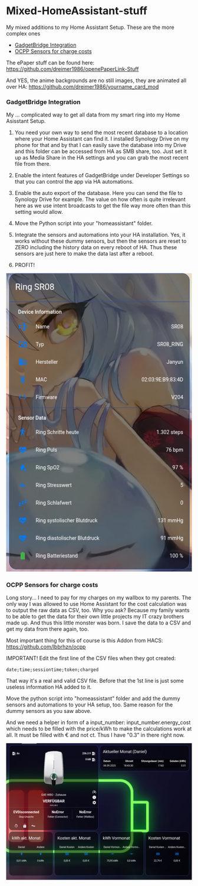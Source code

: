 # Mixed-HomeAssistant-stuff
My mixed additions to my Home Assistant Setup. These are the more complex ones

* [GadgetBridge Integration](#gadgetbridge)
* [OCPP Sensors for charge costs](#ocpp)

The ePaper stuff can be found here: https://github.com/dreimer1986/openePaperLink-Stuff

And YES, the anime backgrounds are no still images, they are animated all over HA: https://github.com/dreimer1986/yourname_card_mod

### <a name="gadgetbridge"></a>GadgetBridge Integration
My ... complicated way to get all data from my smart ring into my Home Asisstant Setup.

1. You need your own way to send the most recent database to a location where your Home Assistant can find it. I installed Synology Drive on my phone for that and by that I can easily save the database into my Drive and this folder can be accessed from HA as SMB share, too. Just set it up as Media Share in the HA settings and you can grab the most recent file from there.

2. Enable the intent features of GadgetBridge under Developer Settings so that you can control the app via HA automations.
3. Enable the auto export of the database. Here you can send the file to Synology Drive for example. The value on how often is quite irrelevant here as we use intent broadcasts to get the file way more often than this setting would allow.
4. Move the Python script into your "homeassistant" folder.
5. Integrate the sensors and automations into your HA installation. Yes, it works without these dummy sensors, but then the sensors are reset to ZERO including the history data on every reboot of HA. Thus these sensors are just here to make the data last after a reboot.
6. PROFIT!

<p align="center">
  <img src="https://raw.githubusercontent.com/dreimer1986/Mixed-HomeAssistant-stuff/master/images/GadgetBridge.png">
</p>

### <a name="ocpp"></a>OCPP Sensors for charge costs
Long story... I need to pay for my charges on my wallbox to my parents. The only way I was allowed to use Home Assistant for the cost calculation was to output the raw data as CSV, too. Why you ask? Because my family wants to be able to get the data for their own little projects my IT crazy brothers made up. And thus this little monster was born. I save the data to a CSV and get my data from there again, too.

Most important thing for this of course is this Addon from HACS: https://github.com/lbbrhzn/ocpp

IMPORTANT! Edit the first line of the CSV files when they got created:

```
date;time;sessiontime;token;charged
```
That way it's a real and valid CSV file. Before that the 1st line is just some useless information HA added to it.

Move the python script into "homeassistant" folder and add the dummy sensors and automations to your HA setup, too. Same reason for the dummy sensors as you saw above.

And we need a helper in form of a input_number: input_number.energy_cost which needs to be filled with the price/kWh to make the calculations work at all. It must be filled with € and not ct. Thus I have "0.3" in there right now.

<p align="center">
  <img src="https://raw.githubusercontent.com/dreimer1986/Mixed-HomeAssistant-stuff/master/images/OCPP.png">
</p>
